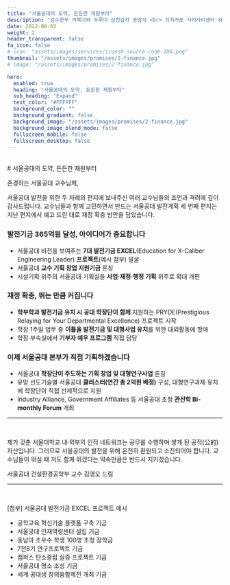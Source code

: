 ```yaml
---
title: "서울공대의 도약, 든든한 재원부터"
description: "김수한무 거북이와 두루미 삼천갑자 동방삭 <br> 치치카포 사리사리센타 워리워리 세브리깡 무두셀라"
date: 2022-08-02
weight: 2
header_transparent: false
fa_icon: false
# icon: "assets/images/services/icons8-source-code-100.png"
thumbnail: "/assets/images/promises/2-finance.jpg"
# image: "/assets/images/promises/2-finance.jpg"

hero:
  enabled: true
  heading: "서울공대의 도약, 든든한 재원부터"
  sub_heading: "Expand"
  text_color: "#FFFFFF"
  background_color: ""
  background_gradient: false
  background_image: "/assets/images/promises/2-finance.jpg"
  background_image_blend_mode: false
  fullscreen_mobile: false
  fullscreen_desktop: false
---
```


<br>
# 서울공대의 도약, 든든한 재원부터

존경하는 서울공대 교수님께,

서울공대 발전을 위한 두 차례의 편지에 보내주신 여러 교수님들의 조언과 격려에 깊이 감사드립니다. 교수님들과 함께 고민하면서 만드는 서울공대 발전계획 세 번째 편지는 지난 편지에서 예고 드린 대로 재정 확충 방안을 담았습니다.

### 발전기금 365억원 달성, 아이디어가 중요합니다

- 서울공대 비전을 보여주는 <b>7대 발전기금 EXCEL</b>(Education for X-Caliber Engineering Leader) <b>프로젝트</b>(예시 첨부) 발굴
- 서울공대 <b>교수 기획 창업 지원기금</b> 론칭
- 시설기획 위주의 서울공대 기획실을 <b>사업·재정·행정 기획</b> 위주로 확대 개편

### 재정 확충, 뛰는 만큼 커집니다

- <b>학부학과 발전기금 유치 시 공대 학장단이 함께</b> 지원하는 PRYDE(Prestigious Relaying for Your Departmental Excellence) 프로젝트 시작
- 학장 1주일 업무 중 <b>이틀을 발전기금 및 대형사업 유치</b>를 위한 대외활동에 할애
- 학장 부속실에서 <b>기부자 예우 프로그램</b> 직접 담당

### 이제 서울공대 본부가 직접 기획하겠습니다

- 서울공대 <b>학장단이 주도하는 기획 창업 및 대형연구사업</b> 론칭
- 유망 선도기술별 서울공대 <b>클러스터(연간 총 2억원 배정)</b> 구성, 대형연구과제 유치에 학장단이 직접 선제적으로 지원 
- Industry Alliance, Government Affiliates 등 서울공대 초청 <b>관산학 Bi-monthly Forum</b> 개최

---

<br>

제가 갖춘 서울대학교 내·외부의 인적 네트워크는 공무를 수행하며 쌓게 된 공적(公的) 자산입니다. 그러므로 서울공대의 발전을 위해 온전히 환원되고 소진되어야 합니다. 교수님들이 뛰실 때 저도 함께 뛰겠다는 약속만큼은 반드시 지키겠습니다.

서울공대 건설환경공학부 교수 김영오 드림

---

<br>

[첨부] 서울공대 발전기금 EXCEL 프로젝트 예시

- 공학교육 혁신기술 플랫폼 구축 기금
- 서울공대 인재역량센터 설립 기금
- 동남아 초우수 학생 100명 초청 장학금
- 7전8기 연구프로젝트 기금
- 캠퍼스 탄소중립 실증 프로젝트 기금
- 서울공대 명소 조성 기금
- 세계 공대생 창의융합제전 개최 기금